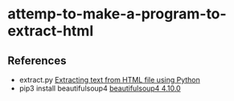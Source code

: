 # attemp-to-make-a-program-to-extract-html

## References
- extract.py [Extracting text from HTML file using Python](https://stackoverflow.com/questions/328356/extracting-text-from-html-file-using-python)
- pip3 install beautifulsoup4 [beautifulsoup4 4.10.0](https://pypi.org/project/beautifulsoup4/)
